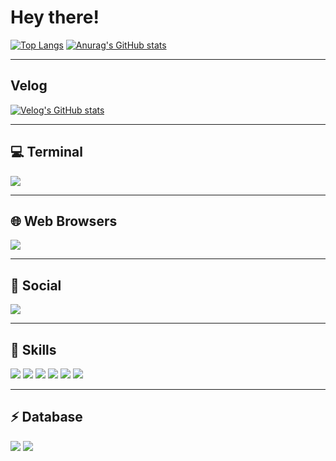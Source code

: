 # Hey there!

[![Top Langs](https://github-readme-stats.vercel.app/api/top-langs/?username=kimminjeong2)](https://github.com/anuraghazra/github-readme-stats)
[![Anurag's GitHub stats](https://github-readme-stats.vercel.app/api?username=kimminjeong2)](https://github.com/anuraghazra/github-readme-stats)

---

## Velog
[![Velog's GitHub stats](https://velog-readme-stats.vercel.app/api?name=kimminjeong2)](https://velog.io/@kimminjeong2/posts)

---

## 💻 Terminal
[![](https://img.shields.io/badge/GIT-E44C30?style=for-the-badge&logo=git&logoColor=white)](https://git-scm.com)

---

## 🌐 Web Browsers
[![](https://img.shields.io/badge/Google_chrome-4285F4?style=for-the-badge&logo=Google-chrome&logoColor=white)](https://www.google.com/chrome/)

---

## 👨 Social
[![](https://img.shields.io/badge/GitHub-100000?style=for-the-badge&logo=github&logoColor=white)](https://github.com/kimminjeong2)

---

## 🚀 Skills
[![](https://img.shields.io/badge/HTML5-E34F26?style=for-the-badge&logo=html5&logoColor=white)](https://developer.mozilla.org/en-US/docs/Web/HTML)
[![](https://img.shields.io/badge/CSS3-1572B6?style=for-the-badge&logo=css3&logoColor=white)](https://developer.mozilla.org/en-US/docs/Web/CSS)
[![](https://img.shields.io/badge/JavaScript-F7DF1E?style=for-the-badge&logo=JavaScript&logoColor=white)](https://developer.mozilla.org/en-US/docs/Web/JavaScript)
[![](https://img.shields.io/badge/jQuery-0769AD?style=for-the-badge&logo=jquery&logoColor=white)](https://jquery.com/)
[![](https://img.shields.io/badge/Node.js-43853D?style=for-the-badge&logo=node.js&logoColor=white)](https://nodejs.org/)
[![](https://img.shields.io/badge/MySQL-00000F?style=for-the-badge&logo=mysql&logoColor=white)](https://www.mysql.com/)

---

## ⚡ Database
[![](https://img.shields.io/badge/MySQL-005C84?style=for-the-badge&logo=mysql&logoColor=white)](https://www.mysql.com/)
[![](https://img.shields.io/badge/sequelize-323330?style=for-the-badge&logo=sequelize&logoColor=blue)](https://sequelize.org/)
